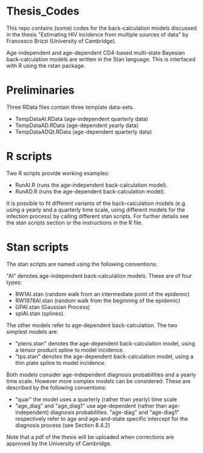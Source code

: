 # Thesis_Codes
This repo contains (some) codes for the back-calculation models discussed in the thesis "Estimating HIV incidence from multiple sources of data" by Francesco Brizzi (University of Cambridge).

Age-independent and age-dependent CD4-based multi-state Bayesian back-calculation models are written in the Stan language. This is interfaced with R using the rstan package.

# Preliminaries
Three RData files contain three template data-sets.
- TempDataAI.RData (age-independent quarterly data)
- TempDataAD.RData (age-dependent yearly data)
- TempDataADQt.RData (age-dependent quarterly data)

# R scripts
Two R scripts provide working examples:
- RunAI.R (runs the age-independent back-calculation model).
- RunAD.R (runs the age-dependent back-calculation model).

It is possible to fit different variants of the back-calculation models (e.g. using a yearly and a quarterly time scale, using different models for the infection process) by calling different stan scripts. For further details see the stan scripts section or the instructions in the R file.

# Stan scripts
The stan scripts are named using the following conventions:

"AI" denotes age-independent back-calculation models. These are of four types: 
- RW1AI.stan (random walk from an intermediate point of the epidemic)
- RW1978AI.stan (random walk from the beginning of the epidemic)
- GPAI.stan (Gaussian Process)
- splAI.stan (splines).

The other models refer to age-dependent back-calculation. The two simplest models are:
- "ptens.stan" denotes the age-dependent back-calculation model, using a tensor product spline to model incidence. 
- "tps.stan" denotes the age-dependent back-calculation model, using a thin plate spline to model incidence.

Both models consider age-independent diagnosis probabilities and a yearly time scale. However more complex models can be considered. These are described by the following conventions:
- "quar" the model uses a quarterly (rather than yearly) time scale
- "age_diag" and "age_diag1" use age-dependent (rather than age-independent) diagnosis probabilities. "age-diag" and "age-diag1" respectively refer to age and age-and-state specific intercept for the diagnosis process (see Section 8.4.2)

Note that a pdf of the thesis will be uploaded when corrections are approved by the University of Cambridge.
